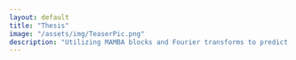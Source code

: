```yaml
---
layout: default
title: "Thesis"
image: "/assets/img/TeaserPic.png"
description: "Utilizing MAMBA blocks and Fourier transforms to predict smoke opacity."
---
```


